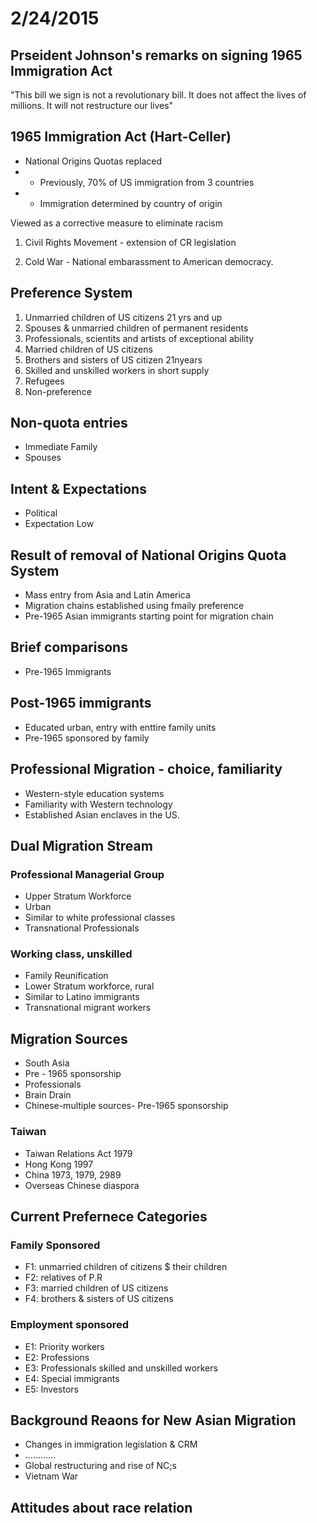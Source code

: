 # 2/24/2015

## Prseident Johnson's remarks on signing 1965 Immigration Act

"This bill we sign is not a revolutionary bill.  It does not affect the lives of millions.
It will not restructure our lives"

## 1965 Immigration Act (Hart-Celler)

- National Origins Quotas replaced
- - Previously, 70% of US immigration from 3 countries
- - Immigration determined by country of origin

Viewed as a corrective measure to eliminate racism

1. Civil Rights Movement - extension of CR legislation

2. Cold War - National embarassment to American democracy.

## Preference System
1. Unmarried children of US citizens 21 yrs and up
2. Spouses & unmarried children of permanent residents
3. Professionals, scientits and artists of exceptional ability
4. Married children of US citizens
5. Brothers and sisters of US citizen 21nyears
6. Skilled and unskilled workers in short supply
7. Refugees
8. Non-preference

## Non-quota entries
- Immediate Family
- Spouses

## Intent & Expectations
- Political
- Expectation Low

## Result of removal of National Origins Quota System
- Mass entry from Asia and Latin America
- Migration chains established using fmaily preference
- Pre-1965 Asian immigrants starting point for migration chain

## Brief comparisons
- Pre-1965 Immigrants

## Post-1965 immigrants
- Educated urban, entry with enttire family units
- Pre-1965 sponsored by family

## Professional Migration - choice, familiarity
- Western-style education systems
- Familiarity with Western technology
- Established Asian enclaves in the US.

## Dual Migration Stream

### Professional Managerial Group
- Upper Stratum Workforce
- Urban
- Similar to white professional classes
- Transnational Professionals

### Working class, unskilled
- Family Reunification
- Lower Stratum workforce, rural
- Similar to Latino immigrants
- Transnational migrant workers

## Migration Sources
- South Asia
- Pre - 1965 sponsorship
- Professionals
- Brain Drain
- Chinese-multiple sources- Pre-1965 sponsorship

### Taiwan
- Taiwan Relations Act 1979
- Hong Kong 1997
- China 1973, 1979, 2989
- Overseas Chinese diaspora

## Current Prefernece Categories

### Family Sponsored
- F1: unmarried children of citizens $ their children
- F2: relatives of P.R
- F3: married children of US citizens
- F4: brothers & sisters of US citizens

### Employment sponsored
- E1: Priority workers
- E2: Professions
- E3: Professionals skilled and unskilled workers
- E4: Special immigrants
- E5: Investors

## Background Reaons for New Asian Migration
- Changes in immigration legislation & CRM
- ............
- Global restructuring and rise of NC;s
- Vietnam War

## Attitudes about race relation
